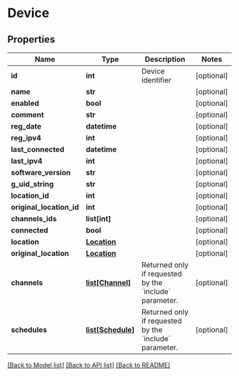 # Device

## Properties
Name | Type | Description | Notes
------------ | ------------- | ------------- | -------------
**id** | **int** | Device identifier | [optional] 
**name** | **str** |  | [optional] 
**enabled** | **bool** |  | [optional] 
**comment** | **str** |  | [optional] 
**reg_date** | **datetime** |  | [optional] 
**reg_ipv4** | **int** |  | [optional] 
**last_connected** | **datetime** |  | [optional] 
**last_ipv4** | **int** |  | [optional] 
**software_version** | **str** |  | [optional] 
**g_uid_string** | **str** |  | [optional] 
**location_id** | **int** |  | [optional] 
**original_location_id** | **int** |  | [optional] 
**channels_ids** | **list[int]** |  | [optional] 
**connected** | **bool** |  | [optional] 
**location** | [**Location**](Location.md) |  | [optional] 
**original_location** | [**Location**](Location.md) |  | [optional] 
**channels** | [**list[Channel]**](Channel.md) | Returned only if requested by the &#x60;include&#x60; parameter. | [optional] 
**schedules** | [**list[Schedule]**](Schedule.md) | Returned only if requested by the &#x60;include&#x60; parameter. | [optional] 

[[Back to Model list]](../README.md#documentation-for-models) [[Back to API list]](../README.md#documentation-for-api-endpoints) [[Back to README]](../README.md)

